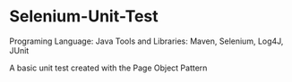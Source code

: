 # Selenium-Unit-Test

Programing Language: Java
Tools and Libraries: Maven, Selenium, Log4J, JUnit

A basic unit test created with the Page Object Pattern
